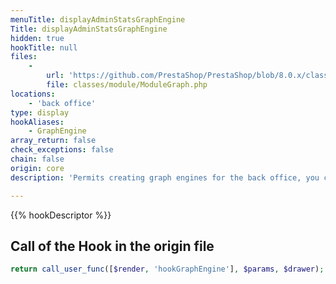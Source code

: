 ```yaml
---
menuTitle: displayAdminStatsGraphEngine
Title: displayAdminStatsGraphEngine
hidden: true
hookTitle: null
files:
    -
        url: 'https://github.com/PrestaShop/PrestaShop/blob/8.0.x/classes/module/ModuleGraph.php'
        file: classes/module/ModuleGraph.php
locations:
    - 'back office'
type: display
hookAliases:
    - GraphEngine
array_return: false
check_exceptions: false
chain: false
origin: core
description: 'Permits creating graph engines for the back office, you can refer to our [`GraphNvD3` implementation](https://github.com/PrestaShop/graphnvd3).'

---
```


{{% hookDescriptor %}}

## Call of the Hook in the origin file

```php
return call_user_func([$render, 'hookGraphEngine'], $params, $drawer);
```
